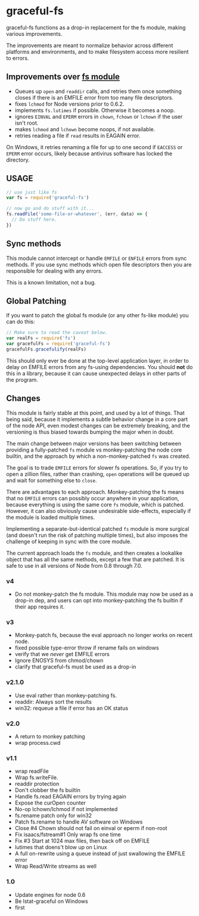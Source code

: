 # graceful-fs

graceful-fs functions as a drop-in replacement for the fs module, making various improvements.

The improvements are meant to normalize behavior across different platforms and environments, and to make filesystem
access more resilient to errors.

## Improvements over [fs module](https://nodejs.org/api/fs.html)

* Queues up `open` and `readdir` calls, and retries them once something closes if there is an EMFILE error from too many
  file descriptors.
* fixes `lchmod` for Node versions prior to 0.6.2.
* implements `fs.lutimes` if possible. Otherwise it becomes a noop.
* ignores `EINVAL` and `EPERM` errors in `chown`, `fchown` or
  `lchown` if the user isn't root.
* makes `lchmod` and `lchown` become noops, if not available.
* retries reading a file if `read` results in EAGAIN error.

On Windows, it retries renaming a file for up to one second if `EACCESS`
or `EPERM` error occurs, likely because antivirus software has locked the directory.

## USAGE

```javascript
// use just like fs
var fs = require('graceful-fs')

// now go and do stuff with it...
fs.readFile('some-file-or-whatever', (err, data) => {
  // Do stuff here.
})
```

## Sync methods

This module cannot intercept or handle `EMFILE` or `ENFILE` errors from sync methods. If you use sync methods which open
file descriptors then you are responsible for dealing with any errors.

This is a known limitation, not a bug.

## Global Patching

If you want to patch the global fs module (or any other fs-like module) you can do this:

```javascript
// Make sure to read the caveat below.
var realFs = require('fs')
var gracefulFs = require('graceful-fs')
gracefulFs.gracefulify(realFs)
```

This should only ever be done at the top-level application layer, in order to delay on EMFILE errors from any fs-using
dependencies. You should **not** do this in a library, because it can cause unexpected delays in other parts of the
program.

## Changes

This module is fairly stable at this point, and used by a lot of things. That being said, because it implements a subtle
behavior change in a core part of the node API, even modest changes can be extremely breaking, and the versioning is
thus biased towards bumping the major when in doubt.

The main change between major versions has been switching between providing a fully-patched `fs` module vs
monkey-patching the node core builtin, and the approach by which a non-monkey-patched `fs` was created.

The goal is to trade `EMFILE` errors for slower fs operations. So, if you try to open a zillion files, rather than
crashing, `open`
operations will be queued up and wait for something else to `close`.

There are advantages to each approach. Monkey-patching the fs means that no `EMFILE` errors can possibly occur anywhere
in your application, because everything is using the same core `fs` module, which is patched. However, it can also
obviously cause undesirable side-effects, especially if the module is loaded multiple times.

Implementing a separate-but-identical patched `fs` module is more surgical (and doesn't run the risk of patching
multiple times), but also imposes the challenge of keeping in sync with the core module.

The current approach loads the `fs` module, and then creates a lookalike object that has all the same methods, except a
few that are patched. It is safe to use in all versions of Node from 0.8 through 7.0.

### v4

* Do not monkey-patch the fs module. This module may now be used as a drop-in dep, and users can opt into
  monkey-patching the fs builtin if their app requires it.

### v3

* Monkey-patch fs, because the eval approach no longer works on recent node.
* fixed possible type-error throw if rename fails on windows
* verify that we *never* get EMFILE errors
* Ignore ENOSYS from chmod/chown
* clarify that graceful-fs must be used as a drop-in

### v2.1.0

* Use eval rather than monkey-patching fs.
* readdir: Always sort the results
* win32: requeue a file if error has an OK status

### v2.0

* A return to monkey patching
* wrap process.cwd

### v1.1

* wrap readFile
* Wrap fs.writeFile.
* readdir protection
* Don't clobber the fs builtin
* Handle fs.read EAGAIN errors by trying again
* Expose the curOpen counter
* No-op lchown/lchmod if not implemented
* fs.rename patch only for win32
* Patch fs.rename to handle AV software on Windows
* Close #4 Chown should not fail on einval or eperm if non-root
* Fix isaacs/fstream#1 Only wrap fs one time
* Fix #3 Start at 1024 max files, then back off on EMFILE
* lutimes that doens't blow up on Linux
* A full on-rewrite using a queue instead of just swallowing the EMFILE error
* Wrap Read/Write streams as well

### 1.0

* Update engines for node 0.6
* Be lstat-graceful on Windows
* first
